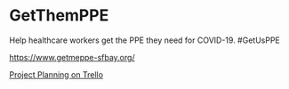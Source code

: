 # GetThemPPE
Help healthcare workers get the PPE they need for COVID-19. #GetUsPPE

https://www.getmeppe-sfbay.org/


[Project Planning on Trello](https://trello.com/b/oW1EvNbO/ppe-distributor)

